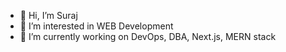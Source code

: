 - 👋 Hi, I’m Suraj
- 👀 I’m interested in WEB Development 
- 🌱 I’m currently working on DevOps, DBA, Next.js, MERN stack
  

<!---
suraj82638/suraj82638 is a ✨ special ✨ repository because its `README.md` (this file) appears on your GitHub profile.
You can click the Preview link to take a look at your changes.
--->
